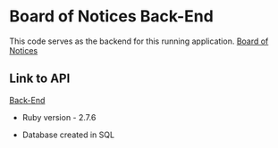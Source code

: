 # Board of Notices Back-End

This code serves as the backend for this running application.
[Board of Notices](https://board-of-notices.netlify.app/)

## Link to API
[Back-End](https://board-of-notices.herokuapp.com/notices)


* Ruby version - 2.7.6

* Database created in SQL